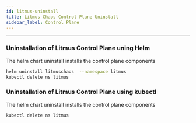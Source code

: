 ```yaml
---
id: litmus-uninstall
title: Litmus Chaos Control Plane Uninstall
sidebar_label: Control Plane
---
```


---

### **Uninstallation of Litmus Control Plane uning Helm**

The helm chart uninstall installs the control plane components

```bash
helm uninstall litmuschaos  --namespace litmus
kubectl delete ns litmus
```

### **Uninstallation of Litmus Control Plane using kubectl**

The helm chart uninstall installs the control plane components

```bash
kubectl delete ns litmus
```
       